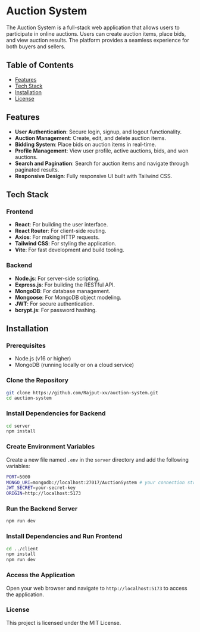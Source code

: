 # Auction System

The Auction System is a full-stack web application that allows users to participate in online auctions. Users can create auction items, place bids, and view auction results. The platform provides a seamless experience for both buyers and sellers.

## Table of Contents
- [Features](#features)
- [Tech Stack](#tech-stack)
- [Installation](#installation)
- [License](#license)

## Features

- **User Authentication**: Secure login, signup, and logout functionality.
- **Auction Management**: Create, edit, and delete auction items.
- **Bidding System**: Place bids on auction items in real-time.
- **Profile Management**: View user profile, active auctions, bids, and won auctions.
- **Search and Pagination**: Search for auction items and navigate through paginated results.
- **Responsive Design**: Fully responsive UI built with Tailwind CSS.

## Tech Stack

### Frontend
- **React**: For building the user interface.
- **React Router**: For client-side routing.
- **Axios**: For making HTTP requests.
- **Tailwind CSS**: For styling the application.
- **Vite**: For fast development and build tooling.

### Backend
- **Node.js**: For server-side scripting.
- **Express.js**: For building the RESTful API.
- **MongoDB**: For database management.
- **Mongoose**: For MongoDB object modeling.
- **JWT**: For secure authentication.
- **bcrypt.js**: For password hashing.

## Installation

### Prerequisites
- Node.js (v16 or higher)
- MongoDB (running locally or on a cloud service)

### Clone the Repository
```bash
git clone https://github.com/Rajput-xv/auction-system.git
cd auction-system
```

### Install Dependencies for Backend
```bash
cd server
npm install
```

### Create Environment Variables
Create a new file named `.env` in the `server` directory and add the following variables:
```bash
PORT=5000
MONGO_URI=mongodb://localhost:27017/AuctionSystem # your connection string
JWT_SECRET=your-secret-key 
ORIGIN=http://localhost:5173
```

### Run the Backend Server
```bash
npm run dev
```

### Install Dependencies and Run Frontend
```bash
cd ../client
npm install
npm run dev
```

### Access the Application
Open your web browser and navigate to `http://localhost:5173` to access the application.

### License
This project is licensed under the MIT License.